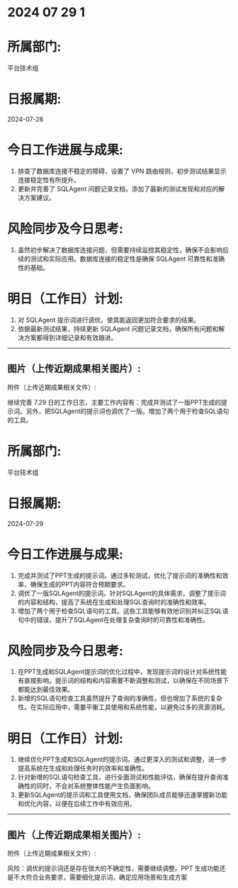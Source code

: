 # 2024 07 29 1

# 所属部门:

平台技术组

# 日报属期:

2024-07-26

# 今日工作进展与成果:

1. 排查了数据库连接不稳定的障碍，设置了 VPN 路由规则，初步测试结果显示连接稳定性有所提升。
2. 更新并完善了 SQLAgent 问题记录文档，添加了最新的测试发现和对应的解决方案建议。

# 风险同步及今日思考:

1. 虽然初步解决了数据库连接问题，但需要持续监控其稳定性，确保不会影响后续的测试和实际应用。数据库连接的稳定性是确保 SQLAgent 可靠性和准确性的基础。

# 明日（工作日）计划:

1. 对 SQLAgent 提示词进行调优，使其能返回更加符合要求的结果。
3. 依据最新测试结果，持续更新 SQLAgent 问题记录文档，确保所有问题和解决方案都得到详细记录和有效跟进。

---

图片（上传近期成果相关图片）:
-
附件（上传近期成果相关文件）:

继续完善 7.29 日的工作日志，主要工作内容有：完成并测试了一版PPT生成的提示词。另外，把SQLAgent的提示词也调优了一版。增加了两个用于检查SQL语句的工具。

# 所属部门:

平台技术组

# 日报属期:

2024-07-29

# 今日工作进展与成果:

1. 完成并测试了PPT生成的提示词。通过多轮测试，优化了提示词的准确性和效率，确保生成的PPT内容符合预期要求。
2. 调优了一版SQLAgent的提示词。针对SQLAgent的具体需求，调整了提示词的内容和结构，提高了系统在生成和处理SQL查询时的准确性和效率。
3. 增加了两个用于检查SQL语句的工具。这些工具能够有效地识别并纠正SQL语句中的错误，提升了SQLAgent在处理复杂查询时的可靠性和准确性。

# 风险同步及今日思考:

1. 在PPT生成和SQLAgent提示词的优化过程中，发现提示词的设计对系统性能有直接影响。提示词的结构和内容需要不断调整和测试，以确保在不同场景下都能达到最佳效果。
2. 新增的SQL语句检查工具虽然提升了查询的准确性，但也增加了系统的复杂性。在实际应用中，需要平衡工具使用和系统性能，以避免过多的资源消耗。

# 明日（工作日）计划:

1. 继续优化PPT生成和SQLAgent的提示词。通过更深入的测试和调整，进一步提高系统在生成和处理任务时的效率和准确性。
2. 针对新增的SQL语句检查工具，进行全面测试和性能评估，确保在提升查询准确性的同时，不会对系统整体性能产生负面影响。
3. 更新SQLAgent的提示词和工具使用文档，确保团队成员能够迅速掌握新功能和优化内容，以便在后续工作中有效应用。

---

图片（上传近期成果相关图片）:
-
附件（上传近期成果相关文件）:

风险：调优的提示词还是存在很大的不确定性，需要继续调整。PPT 生成功能还是不大符合业务要求，需要细化提示词，确定应用场景和生成方案